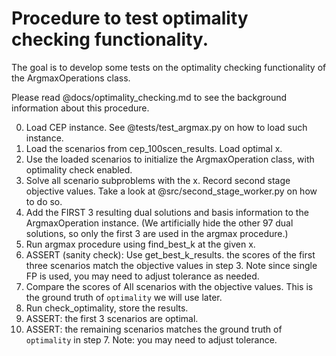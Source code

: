 # Procedure to test optimality checking functionality.

The goal is to develop some tests on the optimality checking functionality of the ArgmaxOperations class.

Please read @docs/optimality_checking.md to see the background information about this procedure.

0. Load CEP instance. See @tests/test_argmax.py on how to load such instance.
1. Load the scenarios from cep_100scen_results. Load optimal x.
2. Use the loaded scenarios to initialize the ArgmaxOperation class, with optimality check enabled.
3. Solve all scenario subproblems with the x. Record second stage objective values. Take a look at @src/second_stage_worker.py on how to do so.
4. Add the FIRST 3 resulting dual solutions and basis information to the ArgmaxOperation instance. (We artificially hide the other 97 dual solutions, so only the first 3 are used in the argmax procedure.)
5. Run argmax procedure using find_best_k at the given x.
6. ASSERT (sanity check): Use get_best_k_results. the scores of the first three scenarios match the objective values in step 3. Note since single FP is used, you may need to adjust tolerance as needed.
7. Compare the scores of All scenarios with the objective values. This is the ground truth of `optimality` we will use later.
8. Run check_optimality, store the results.
9. ASSERT: the first 3 scenarios are optimal.
10. ASSERT: the remaining scenarios matches the ground truth of `optimality` in step 7. Note: you may need to adjust tolerance.